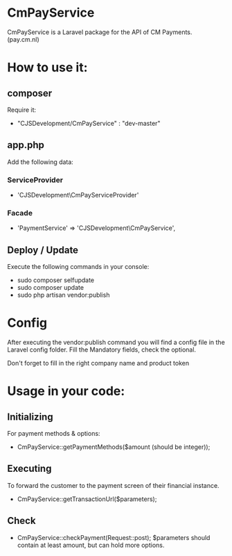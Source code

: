 # CmPayService
CmPayService is a Laravel package for the API of CM Payments. (pay.cm.nl)

# How to use it:
## composer
Require it:

- "CJSDevelopment/CmPayService" : "dev-master"

## app.php
Add the following data:
### ServiceProvider
- 'CJSDevelopment\CmPayServiceProvider'

### Facade
- 'PaymentService' => 'CJSDevelopment\CmPayService',

## Deploy / Update
Execute the following commands in your console:
- sudo composer selfupdate
- sudo composer update
- sudo php artisan vendor:publish

# Config
After executing the vendor:publish command you will find a config file in the Laravel config folder. Fill the Mandatory fields, check the optional.

Don't forget to fill in the right company name and product token

# Usage in your code:
## Initializing
For payment methods & options:
- CmPayService::getPaymentMethods($amount (should be integer));

## Executing
To forward the customer to the payment screen of their financial instance.
- CmPayService::getTransactionUrl($parameters);

## Check
- CmPayService::checkPayment(Request::post);
$parameters should contain at least amount, but can hold more options.

